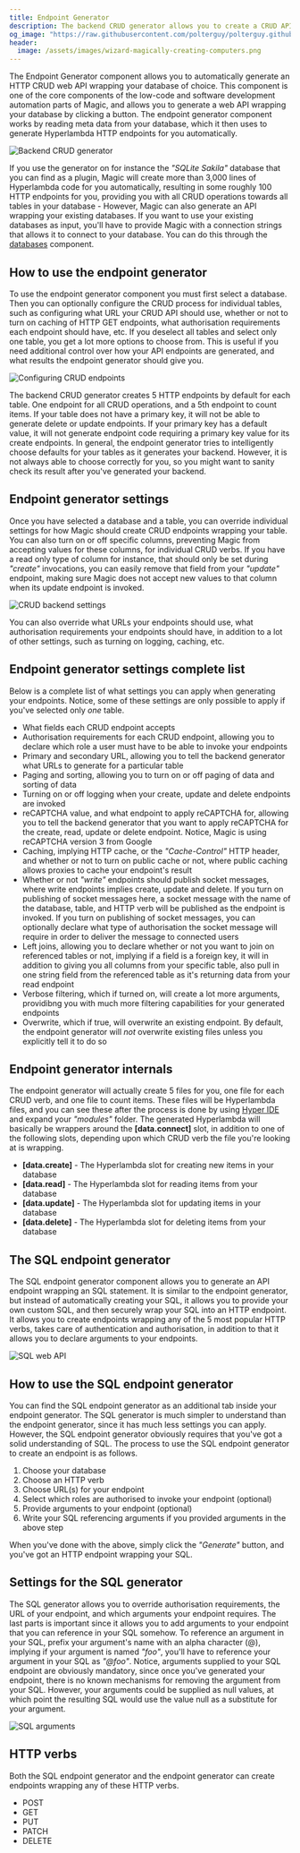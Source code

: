 ```yaml
---
title: Endpoint Generator
description: The backend CRUD generator allows you to create a CRUD API wrapping your database in seconds. Magic will read meta data from your database, and automatically create all required code for you.
og_image: "https://raw.githubusercontent.com/polterguy/polterguy.github.io/master/images/backend-crud.jpg"
header:
  image: /assets/images/wizard-magically-creating-computers.png
---
```


The Endpoint Generator component allows you to automatically generate an HTTP CRUD web API wrapping your database
of choice. This component is one of the core components of the low-code and software development automation parts of Magic,
and allows you to generate a web API wrapping your database by clicking a button. The endpoint generator component
works by reading meta data from your database, which it then uses to generate Hyperlambda HTTP endpoints for you
automatically.

![Backend CRUD generator](https://raw.githubusercontent.com/polterguy/polterguy.github.io/master/images/backend-crud.jpg)

If you use the generator on for instance the _"SQLite Sakila"_ database that you can find as a plugin,
Magic will create more than 3,000 lines of Hyperlambda code for you automatically, resulting in some
roughly 100 HTTP endpoints for you, providing you with all CRUD operations towards all
tables in your database - However, Magic can also generate an API wrapping your existing databases. If you
want to use your existing databases as input, you'll have to provide Magic with a connection strings
that allows it to connect to your database. You can do this through the [databases](/dashboard/databases/) component.

## How to use the endpoint generator

To use the endpoint generator component you must first select a database. Then you can optionally configure the
CRUD process for individual tables, such as configuring what URL your CRUD API should use, whether or
not to turn on caching of HTTP GET endpoints, what authorisation requirements each endpoint should have,
etc. If you deselect all tables and select only one table, you get a lot more options
to choose from. This is useful if you need additional control over how your API endpoints are generated,
and what results the endpoint generator should give you.

![Configuring CRUD endpoints](https://raw.githubusercontent.com/polterguy/polterguy.github.io/master/images/configuring-crud.jpg)

The backend CRUD generator creates 5 HTTP endpoints by default for each table. One endpoint
for all CRUD operations, and a 5th endpoint to count items. If your table does not have a primary key,
it will not be able to generate delete or update endpoints. If your primary key has a default value,
it will not generate endpoint code requiring a primary key value for its create endpoints. In general,
the endpoint generator tries to intelligently choose defaults for your tables as it generates your backend.
However, it is not always able to choose correctly for you, so you might want to sanity check its result
after you've generated your backend.

## Endpoint generator settings

Once you have selected a database and a table, you can override individual settings for how Magic should
create CRUD endpoints wrapping your table. You can also turn on or off specific columns, preventing Magic
from accepting values for these columns, for individual CRUD verbs. If you have a read only type of column
for instance, that should only be set during _"create"_ invocations, you can easily remove that field from
your _"update"_ endpoint, making sure Magic does not accept new values to that column when its update endpoint
is invoked.

![CRUD backend settings](https://raw.githubusercontent.com/polterguy/polterguy.github.io/master/images/crud-settings.jpg)

You can also override what URLs your endpoints should use, what authorisation requirements
your endpoints should have, in addition to a lot of other settings, such as turning on logging, caching, etc.

## Endpoint generator settings complete list

Below is a complete list of what settings you can apply when generating your endpoints. Notice, some of these
settings are only possible to apply if you've selected only _one_ table.

* What fields each CRUD endpoint accepts
* Authorisation requirements for each CRUD endpoint, allowing you to declare which role a user must have to be able to invoke your endpoints
* Primary and secondary URL, allowing you to tell the backend generator what URLs to generate for a particular table
* Paging and sorting, allowing you to turn on or off paging of data and sorting of data
* Turning on or off logging when your create, update and delete endpoints are invoked
* reCAPTCHA value, and what endpoint to apply reCAPTCHA for, allowing you to tell the backend generator that you want to apply reCAPTCHA for the create, read, update or delete endpoint. Notice, Magic is using reCAPTCHA version 3 from Google
* Caching, implying HTTP cache, or the _"Cache-Control"_ HTTP header, and whether or not to turn on public cache or not, where public caching allows proxies to cache your endpoint's result
* Whether or not _"write"_ endpoints should publish socket messages, where write endpoints implies create, update and delete. If you turn on publishing of socket messages here, a socket message with the name of the database, table, and HTTP verb will be published as the endpoint is invoked. If you turn on publishing of socket messages, you can optionally declare what type of authorisation the socket message will require in order to deliver the message to connected users
* Left joins, allowing you to declare whether or not you want to join on referenced tables or not, implying if a field is a foreign key, it will in addition to giving you all columns from your specific table, also pull in one string field from the referenced table as it's returning data from your read endpoint
* Verbose filtering, which if turned on, will create a lot more arguments, providibng you with much more filtering capabilities for your generated endpoints
* Overwrite, which if true, will overwrite an existing endpoint. By default, the endpoint generator will _not_ overwrite existing files unless you explicitly tell it to do so

## Endpoint generator internals

The endpoint generator will actually create 5 files for you, one file for each CRUD verb, and one file to count items.
These files will be Hyperlambda files, and you can see these after the process is done by
using [Hyper IDE](/dashboard/hyper-ide/) and expand your _"modules"_ folder. The generated Hyperlambda
will basically be wrappers around the **[data.connect]** slot, in addition to one of the following slots, depending
upon which CRUD verb the file you're looking at is wrapping.

* __[data.create]__ - The Hyperlambda slot for creating new items in your database
* __[data.read]__ - The Hyperlambda slot for reading items from your database
* __[data.update]__ - The Hyperlambda slot for updating items in your database
* __[data.delete]__ - The Hyperlambda slot for deleting items from your database


## The SQL endpoint generator

The SQL endpoint generator component allows you to generate an API endpoint wrapping an SQL statement.
It is similar to the endpoint generator, but instead of
automatically creating your SQL, it allows you to provide your own custom SQL, and then securely wrap your SQL into
an HTTP endpoint. It allows you to create endpoints wrapping any of the 5 most popular HTTP verbs, takes care of
authentication and authorisation, in addition to that it allows you to declare arguments to your endpoints.

![SQL web API](https://raw.githubusercontent.com/polterguy/polterguy.github.io/master/images/sql-web-api.jpg)

## How to use the SQL endpoint generator

You can find the SQL endpoint generator as an additional tab inside your endpoint generator. The SQL generator
is much simpler to understand than the endpoint generator, since it has much less settings you can apply.
However, the SQL endpoint generator obviously requires that you've got a solid understanding of SQL.
The process to use the SQL endpoint generator to create an endpoint is as follows.

1. Choose your database
2. Choose an HTTP verb
3. Choose URL(s) for your endpoint
4. Select which roles are authorised to invoke your endpoint (optional)
5. Provide arguments to your endpoint (optional)
6. Write your SQL referencing arguments if you provided arguments in the above step

When you've done with the above, simply click the _"Generate"_ button, and you've got an HTTP endpoint
wrapping your SQL.

## Settings for the SQL generator

The SQL generator allows you to override authorisation requirements, the URL of your endpoint, and which arguments
your endpoint requires. The last parts is important since it allows you to add arguments to your endpoint that
you can reference in your SQL somehow. To reference an argument in your SQL, prefix your argument's name with an alpha
character (@), implying if your argument is named _"foo"_, you'll have to reference your argument in your SQL
as _"@foo"_. Notice, arguments supplied to your SQL endpoint are obviously mandatory, since once you've generated
your endpoint, there is no known mechanisms for removing the argument from your SQL. However, your arguments
could be supplied as null values, at which point the resulting SQL would use the value null as a substitute
for your argument.

![SQL arguments](https://raw.githubusercontent.com/polterguy/polterguy.github.io/master/images/sql-arguments.jpg)

## HTTP verbs

Both the SQL endpoint generator and the endpoint generator can create endpoints wrapping any of these HTTP verbs.

* POST
* GET
* PUT
* PATCH
* DELETE

